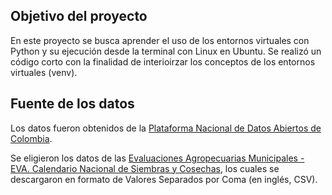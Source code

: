 ## Objetivo del proyecto
En este proyecto se busca aprender el uso de los entornos virtuales con Python y su ejecución desde la terminal con Linux en Ubuntu.
Se realizó un código corto con la finalidad de interioirzar los conceptos de los entornos virtuales (venv).

## Fuente de los datos

Los datos fueron obtenidos de la [Plataforma Nacional de Datos Abiertos de Colombia](https://www.datos.gov.co/).

Se eligieron los datos de las [Evaluaciones Agropecuarias Municipales - EVA. Calendario Nacional de Siembras y Cosechas](https://www.datos.gov.co/Agricultura-y-Desarrollo-Rural/Evaluaciones-Agropecuarias-Municipales-EVA-Calenda/4229-puwp/about_data), los cuales se descargaron en formato de Valores Separados por Coma (en inglés, CSV).